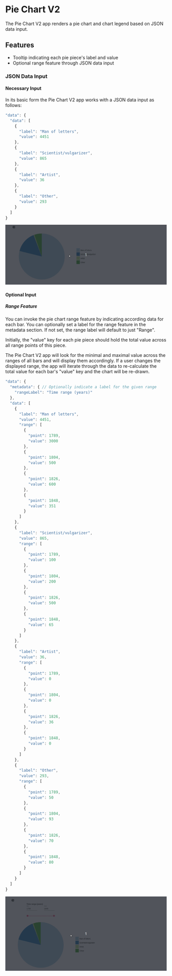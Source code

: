 # Pie Chart V2
The Pie Chart V2 app renders a pie chart and chart legend based on JSON data input.

## Features
- Tooltip indicating each pie piece's label and value
- Optional range feature through JSON data input

### JSON Data Input

#### Necessary Input
In its basic form the Pie Chart V2 app works with a JSON data input as follows: 

```js
"data": {
  "data": [
    {
      "label": "Man of letters",
      "value": 4451
    },
    {
      "label": "Scientist/vulgarizer",
      "value": 865
    },
    {
      "label": "Artist",
      "value": 36
    },
    {
      "label": "Other",
      "value": 293
    }
  ]
}
```
![Default pie chart](images/DefaultPieChart.gif)

#### Optional Input

##### Range Feature
You can invoke the pie chart range feature by indicating according data for each bar. You can optionally set a label for the range feature in the metadata section. If not set, the range label will default to just "Range".

Initially, the "value" key for each pie piece should hold the total value across all range points of this piece. 

The Pie Chart V2 app will look for the minimal and maximal value across the ranges of all bars and will display them accordingly. If a user changes the displayed range, the app will iterate through the data to re-calculate the total value for each bar's "value" key and the chart will be re-drawn. 

```js
"data": {
  "metadata": { // Optionally indicate a label for the given range
    "rangeLabel": "Time range (years)"
  },
  "data": [
    {
      "label": "Man of letters",
      "value": 4451,
      "range": [
        {
          "point": 1789,
          "value": 3000
        },
        {
          "point": 1804,
          "value": 500
        },
        {
          "point": 1826,
          "value": 600
        },
        {
          "point": 1848,
          "value": 351
        }
      ]
    },
    {
      "label": "Scientist/vulgarizer",
      "value": 865,
      "range": [
        {
          "point": 1789,
          "value": 100
        },
        {
          "point": 1804,
          "value": 200
        },
        {
          "point": 1826,
          "value": 500
        },
        {
          "point": 1848,
          "value": 65
        }
      ]
    },
    {
      "label": "Artist",
      "value": 36,
      "range": [
        {
          "point": 1789,
          "value": 0
        },
        {
          "point": 1804,
          "value": 0
        },
        {
          "point": 1826,
          "value": 36
        },
        {
          "point": 1848,
          "value": 0
        }
      ]
    },
    {
      "label": "Other",
      "value": 293,
      "range": [
        {
          "point": 1789,
          "value": 50
        },
        {
          "point": 1804,
          "value": 93
        },
        {
          "point": 1826,
          "value": 70
        },
        {
          "point": 1848,
          "value": 80
        }
      ]
    }
  ]
}
```
![Bar chart with range feature](images/RangePieChart.gif)
